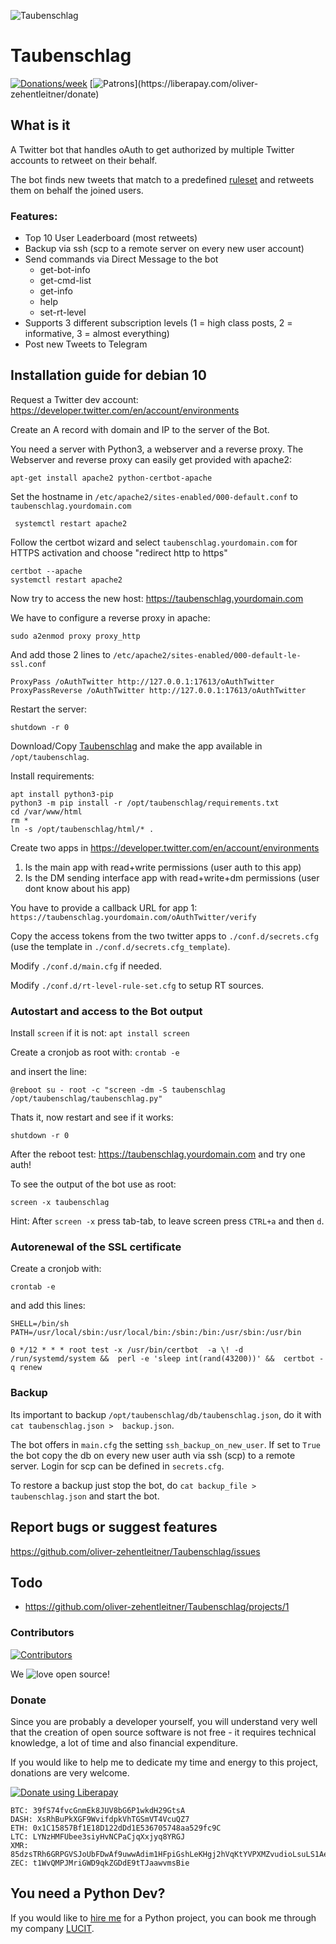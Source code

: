 ![Taubenschlag](https://s3.gifyu.com/images/Taubenschlag.jpg)

# Taubenschlag

[![Donations/week](http://img.shields.io/liberapay/receives/oliver-zehentleitner.svg?logo=liberapay)](https://liberapay.com/oliver-zehentleitner/donate)
[![Patrons](http://img.shields.io/liberapay/patrons/oliver-zehentleitner.svg?logo=liberapay")](https://liberapay.com/oliver-zehentleitner/donate)

## What is it
A Twitter bot that handles oAuth to get authorized by multiple Twitter accounts to retweet on their behalf. 

The bot finds new tweets that match to a predefined [ruleset](https://github.com/oliver-zehentleitner/Taubenschlag/blob/master/conf.d/rt-level-rule-set.cfg_template) and retweets them on behalf the joined users. 

### Features:
- Top 10 User Leaderboard (most retweets)
- Backup via ssh (scp to a remote server on every new user account)
- Send commands via Direct Message to the bot
    - get-bot-info
    - get-cmd-list
    - get-info
    - help
    - set-rt-level
- Supports 3 different subscription levels (1 = high class posts, 2 = informative, 3 = almost everything)
- Post new Tweets to Telegram

## Installation guide for debian 10
Request a Twitter dev account: https://developer.twitter.com/en/account/environments

Create an A record with domain and IP to the server of the Bot.

You need a server with Python3, a webserver and a reverse proxy. The Webserver and reverse proxy can easily get provided 
with apache2:
```
apt-get install apache2 python-certbot-apache
```
Set the hostname in `/etc/apache2/sites-enabled/000-default.conf` to `taubenschlag.yourdomain.com`
```
 systemctl restart apache2
```
Follow the certbot wizard and select `taubenschlag.yourdomain.com` for HTTPS activation and choose "redirect http to 
https"
```
certbot --apache
systemctl restart apache2
```
Now try to access the new host: https://taubenschlag.yourdomain.com

We have to configure a reverse proxy in apache:
```
sudo a2enmod proxy proxy_http
```
And add those 2 lines to `/etc/apache2/sites-enabled/000-default-le-ssl.conf`
```
ProxyPass /oAuthTwitter http://127.0.0.1:17613/oAuthTwitter
ProxyPassReverse /oAuthTwitter http://127.0.0.1:17613/oAuthTwitter
```
Restart the server:
```
shutdown -r 0
```
Download/Copy [Taubenschlag](https://github.com/oliver-zehentleitner/Taubenschlag/releases/latest) and make the app available in 
`/opt/taubenschlag`.

Install requirements:
```
apt install python3-pip
python3 -m pip install -r /opt/taubenschlag/requirements.txt
cd /var/www/html 
rm *
ln -s /opt/taubenschlag/html/* .
```
Create two apps in https://developer.twitter.com/en/account/environments
1. Is the main app with read+write permissions (user auth to this app)
2. Is the DM sending interface app with read+write+dm permissions (user dont know about his app)

You have to provide a callback URL for app 1: `https://taubenschlag.yourdomain.com/oAuthTwitter/verify`

Copy the access tokens from the two twitter apps to `./conf.d/secrets.cfg` (use the template in 
`./conf.d/secrets.cfg_template`).

Modify `./conf.d/main.cfg` if needed.

Modify `./conf.d/rt-level-rule-set.cfg` to setup RT sources.

### Autostart and access to the Bot output
Install `screen` if it is not:
`apt install screen`

Create a cronjob as root with:
`crontab -e`

and insert the line:
```
@reboot su - root -c "screen -dm -S taubenschlag /opt/taubenschlag/taubenschlag.py"
```

Thats it, now restart and see if it works:
```
shutdown -r 0
```

After the reboot test: https://taubenschlag.yourdomain.com and try one auth!

To see the output of the bot use as root:
```
screen -x taubenschlag
```

Hint: After `screen -x` press tab-tab, to leave screen press `CTRL+a` and then `d`. 

### Autorenewal of the SSL certificate
Create a cronjob with:
```
crontab -e
```

and add this lines:
```
SHELL=/bin/sh
PATH=/usr/local/sbin:/usr/local/bin:/sbin:/bin:/usr/sbin:/usr/bin

0 */12 * * * root test -x /usr/bin/certbot  -a \! -d /run/systemd/system &&  perl -e 'sleep int(rand(43200))' &&  certbot -q renew
```

### Backup
Its important to backup `/opt/taubenschlag/db/taubenschlag.json`, do it with `cat taubenschlag.json > 
backup.json`.

The bot offers in `main.cfg` the setting `ssh_backup_on_new_user`. If set to `True` the bot copy the db on every new 
user auth via ssh (scp) to a remote server. Login for scp can be defined in `secrets.cfg`.

To restore a backup just stop the bot, do `cat backup_file > taubenschlag.json` and start the bot.

## Report bugs or suggest features
https://github.com/oliver-zehentleitner/Taubenschlag/issues

## Todo
- https://github.com/oliver-zehentleitner/Taubenschlag/projects/1

### Contributors
[![Contributors](https://contributors-img.web.app/image?repo=oliver-zehentleitner/Taubenschlag)](https://github.com/oliver-zehentleitner/Taubenschlag/graphs/contributors)

We ![love](https://s3.gifyu.com/images/heartae002231c41d8a80.png) open source!

### Donate
Since you are probably a developer yourself, you will understand very well that the creation of open source software is 
not free - it requires technical knowledge, a lot of time and also financial expenditure.

If you would like to help me to dedicate my time and energy to this project, donations are very welcome.

[![Donate using Liberapay](https://liberapay.com/assets/widgets/donate.svg)](https://liberapay.com/oliver-zehentleitner/donate)

```
BTC: 39fS74fvcGnmEk8JUV8bG6P1wkdH29GtsA
DASH: XsRhBuPkXGF9WvifdpkVhTGSmVT4VcuQZ7
ETH: 0x1C15857Bf1E18D122dDd1E536705748aa529fc9C
LTC: LYNzHMFUbee3siyHvNCPaCjqXxjyq8YRGJ
XMR: 85dzsTRh6GRPGVSJoUbFDwAf9uwwAdim1HFpiGshLeKHgj2hVqKtYVPXMZvudioLsuLS1AegkUiQ12jwReRwWcFvF7kDAbF
ZEC: t1WvQMPJMriGWD9qkZGDdE9tTJaawvmsBie
```
## You need a Python Dev?
If you would like to [hire me](https://about.me/oliver-zehentleitner) for a Python project, you can book me through 
my company [LUCIT](https://www.lucit.co/desktop-and-server-apps.html).
